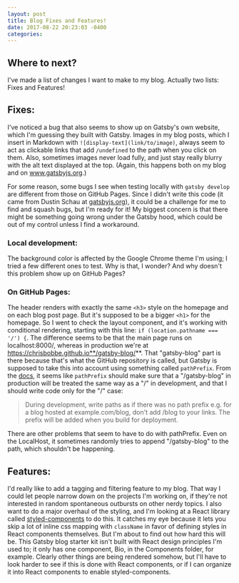 ```yaml
---
layout: post
title: Blog Fixes and Features!
date: 2017-08-22 20:23:03 -0400
categories: 
---
```


## Where to next?

I've made a list of changes I want to make to my blog. Actually two lists: Fixes and Features!

## Fixes:

I've noticed a bug that also seems to show up on Gatsby's own website, which I'm guessing they built with Gatsby. Images in my blog posts, which I insert in Markdown with `![display-text](link/to/image)`, always seem to act as clickable links that add `/undefined` to the path when you click on them. Also, sometimes images never load fully, and just stay really blurry with the alt text displayed at the top. (Again, this happens both on my blog and on www.gatsbyjs.org.)

For some reason, some bugs I see when testing locally with `gatsby develop` are different from those on GitHub Pages. Since I didn't write this code (it came from Dustin Schau at [gatsbyjs.org](https://www.gatsbyjs.org/blog/2017-07-19-creating-a-blog-with-gatsby/)), it could be a challenge for me to find and squash bugs, but I'm ready for it! My biggest concern is that there might be something going wrong under the Gatsby hood, which could be out of my control unless I find a workaround.

### Local development:
The background color is affected by the Google Chrome theme I'm using; I tried a few different ones to test. Why is that, I wonder? And why doesn't this problem show up on GitHub Pages?

### On GitHub Pages:
The header renders with exactly the same `<h3>` style on the homepage and on each blog post page. But it's supposed to be a bigger `<h1>` for the homepage. So I went to check the layout component, and it's working with conditional rendering, starting with this line: `if (location.pathname === '/') {`. The difference seems to be that the main page runs on localhost:8000/, whereas in production we're at https://chrisbobbe.github.io**/gatsby-blog/**. That "gatsby-blog" part is there because that's what the GitHub repository is called, but Gatsby is supposed to take this into account using something called `pathPrefix`. From the [docs](https://github.com/gatsbyjs/gatsby/blob/master/docs/docs/path-prefix.md), it seems like `pathPrefix` should make sure that a "/gatsby-blog" in production will be treated the same way as a "/" in development, and that I should write code only for the "/" case:

> During development, write paths as if there was no path prefix e.g. for a blog hosted at example.com/blog, don't add /blog to your links. The prefix will be added when you build for deployment.

There are other problems that seem to have to do with pathPrefix. Even on the LocalHost, it sometimes randomly tries to append "/gatsby-blog" to the path, which shouldn't be happening.

## Features:

I'd really like to add a tagging and filtering feature to my blog. That way I could let people narrow down on the projects I'm working on, if they're not interested in random spontaneous outbursts on other nerdy topics. I also want to do a major overhaul of the styling, and I'm looking at a React library called [styled-components](https://www.styled-components.com/docs/basics#motivation) to do this. It catches my eye because it lets you skip a lot of inline css mapping with `className` in favor of defining styles in React components themselves. But I'm about to find out how hard this will be. This Gatsby blog starter kit isn't built with React design principles I'm used to; it only has one component, Bio, in the Components folder, for example. Clearly other things are being rendered somehow, but I'll have to look harder to see if this is done with React components, or if I can organize it into React components to enable styled-components.
